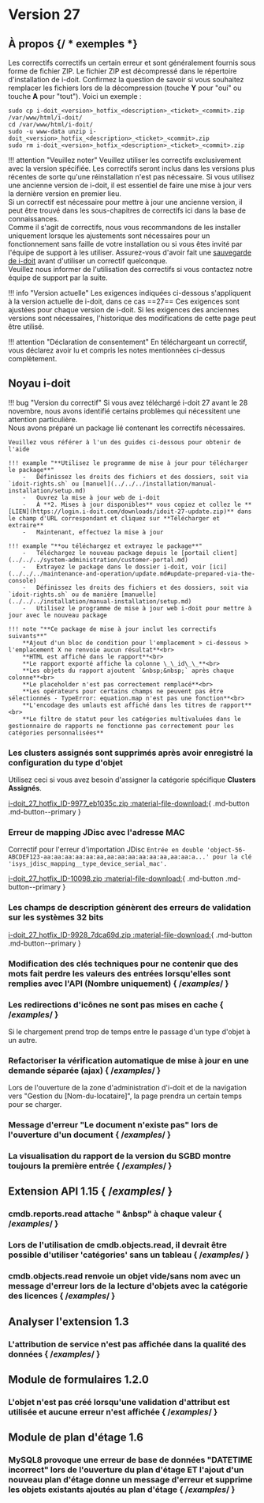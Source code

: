 # Version 27

## À propos {/ * exemples *}

Les correctifs correctifs un certain erreur et sont généralement fournis sous forme de fichier ZIP. Le fichier ZIP est décompressé dans le répertoire d'installation de i-doit. Confirmez la question de savoir si vous souhaitez remplacer les fichiers lors de la décompression (touche **Y** pour "oui" ou touche **A** pour "tout"). Voici un exemple :

```shell
sudo cp i-doit_<version>_hotfix_<description>_<ticket>_<commit>.zip /var/www/html/i-doit/
cd /var/www/html/i-doit/
sudo -u www-data unzip i-doit_<version>_hotfix_<description>_<ticket>_<commit>.zip
sudo rm i-doit_<version>_hotfix_<description>_<ticket>_<commit>.zip
```

!!! attention "Veuillez noter"
    Veuillez utiliser les correctifs exclusivement avec la version spécifiée. Les correctifs seront inclus dans les versions plus récentes de sorte qu'une réinstallation n'est pas nécessaire.
    Si vous utilisez une ancienne version de i-doit, il est essentiel de faire une mise à jour vers la dernière version en premier lieu.<br>
    Si un correctif est nécessaire pour mettre à jour une ancienne version, il peut être trouvé dans les sous-chapitres de correctifs ici dans la base de connaissances.<br>
    Comme il s'agit de correctifs, nous vous recommandons de les installer uniquement lorsque les ajustements sont nécessaires pour un fonctionnement sans faille de votre installation ou si vous êtes invité par l'équipe de support à les utiliser. Assurez-vous d'avoir fait une [sauvegarde de i-doit](../../../maintenance-and-operation/backup-and-recovery/index.md) avant d'utiliser un correctif quelconque.<br>
    Veuillez nous informer de l'utilisation des correctifs si vous contactez notre équipe de support par la suite.

!!! info "Version actuelle"
    Les exigences indiquées ci-dessous s'appliquent à la version actuelle de i-doit, dans ce cas ==27== Ces exigences sont ajustées pour chaque version de i-doit. Si les exigences des anciennes versions sont nécessaires, l'historique des modifications de cette page peut être utilisé.

!!! attention "Déclaration de consentement"
    En téléchargeant un correctif, vous déclarez avoir lu et compris les notes mentionnées ci-dessus complètement.

## Noyau i-doit

!!! bug "Version du correctif"
    Si vous avez téléchargé i-doit 27 avant le 28 novembre, nous avons identifié certains problèmes qui nécessitent une attention particulière.<br>
    Nous avons préparé un package lié contenant les correctifs nécessaires.

    Veuillez vous référer à l'un des guides ci-dessous pour obtenir de l'aide

    !!! example "**Utilisez le programme de mise à jour pour télécharger le package**"
        -   Définissez les droits des fichiers et des dossiers, soit via `idoit-rights.sh` ou [manuel](../../../installation/manual-installation/setup.md)
        -   Ouvrez la mise à jour web de i-doit
        -   À **2. Mises à jour disponibles** vous copiez et collez le **[LIEN](https://login.i-doit.com/downloads/idoit-27-update.zip)** dans le champ d'URL correspondant et cliquez sur **Télécharger et extraire**
        -   Maintenant, effectuez la mise à jour

    !!! example "**ou téléchargez et extrayez le package**"
        -   Téléchargez le nouveau package depuis le [portail client](../../../system-administration/customer-portal.md)
        -   Extrayez le package dans le dossier i-doit, voir [ici](../../../maintenance-and-operation/update.md#update-prepared-via-the-console)
        -   Définissez les droits des fichiers et des dossiers, soit via `idoit-rights.sh` ou de manière [manuelle](../../../installation/manual-installation/setup.md)
        -   Utilisez le programme de mise à jour web i-doit pour mettre à jour avec le nouveau package

    !!! note "**Ce package de mise à jour inclut les correctifs suivants**"
        **Ajout d'un bloc de condition pour l'emplacement > ci-dessous > l'emplacement X ne renvoie aucun résultat**<br>
        **HTML est affiché dans le rapport**<br>
        **Le rapport exporté affiche la colonne \_\_id\_\_**<br>
        **Les objets du rapport ajoutent `&nbsp;&nbsp;` après chaque colonne**<br>
        **Le placeholder n'est pas correctement remplacé**<br>
        **Les opérateurs pour certains champs ne peuvent pas être sélectionnés - TypeError: equation.map n'est pas une fonction**<br>
        **L'encodage des umlauts est affiché dans les titres de rapport**<br>
        **Le filtre de statut pour les catégories multivaluées dans le gestionnaire de rapports ne fonctionne pas correctement pour les catégories personnalisées**

### Les clusters assignés sont supprimés après avoir enregistré la configuration du type d'objet

Utilisez ceci si vous avez besoin d'assigner la catégorie spécifique **Clusters Assignés**.

[i-doit_27_hotfix_ID-9977_eb1035c.zip :material-file-download:](../../../assets/downloads/hotfixes/27/i-doit_27_hotfix_ID-9977_eb1035c.zip){ .md-button .md-button--primary }

### Erreur de mapping JDisc avec l'adresse MAC

Correctif pour l'erreur d'importation JDisc `Entrée en double 'object-56-ABCDEF123-aa:aa:aa:aa:aa:aa,aa:aa:aa:aa:aa:aa,aa:aa:a...' pour la clé 'isys_jdisc_mapping__type_device_serial_mac'.`

[i-doit_27_hotfix_ID-10098.zip :material-file-download:](../../../assets/downloads/hotfixes/27/i-doit_27_hotfix_ID-10098.zip){ .md-button .md-button--primary }

### Les champs de description génèrent des erreurs de validation sur les systèmes 32 bits

[i-doit_27_hotfix_ID-9928_7dca69d.zip :material-file-download:](../../../assets/downloads/hotfixes/27/i-doit_27_hotfix_ID-9928_7dca69d.zip){ .md-button .md-button--primary }

### Modification des clés techniques pour ne contenir que des mots fait perdre les valeurs des entrées lorsqu'elles sont remplies avec l'API (Nombre uniquement) { /*examples*/ }

### Les redirections d'icônes ne sont pas mises en cache { /*examples*/ }

Si le chargement prend trop de temps entre le passage d'un type d'objet à un autre.

### Refactoriser la vérification automatique de mise à jour en une demande séparée (ajax) { /*examples*/ }

Lors de l'ouverture de la zone d'administration d'i-doit et de la navigation vers "Gestion du [Nom-du-locataire]", la page prendra un certain temps pour se charger.

### Message d'erreur "Le document n'existe pas" lors de l'ouverture d'un document { /*examples*/ }

### La visualisation du rapport de la version du SGBD montre toujours la première entrée { /*examples*/ }

## Extension API 1.15 { /*examples*/ }

### cmdb.reports.read attache "&nbsp;&nbsp" à chaque valeur { /*examples*/ }

### Lors de l'utilisation de cmdb.objects.read, il devrait être possible d'utiliser 'catégories' sans un tableau { /*examples*/ }

### cmdb.objects.read renvoie un objet vide/sans nom avec un message d'erreur lors de la lecture d'objets avec la catégorie des licences { /*examples*/ }

## Analyser l'extension 1.3

### L'attribution de service n'est pas affichée dans la qualité des données { /*examples*/ }

## Module de formulaires 1.2.0

### L'objet n'est pas créé lorsqu'une validation d'attribut est utilisée et aucune erreur n'est affichée { /*examples*/ }

## Module de plan d'étage 1.6

### MySQL8 provoque une erreur de base de données "DATETIME incorrect" lors de l'ouverture du plan d'étage ET l'ajout d'un nouveau plan d'étage donne un message d'erreur et supprime les objets existants ajoutés au plan d'étage { /*examples*/ }
